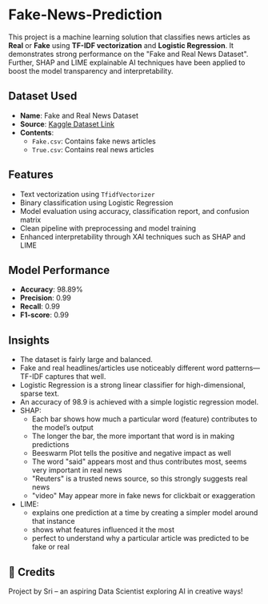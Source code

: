 # Fake-News-Prediction
This project is a machine learning solution that classifies news articles as **Real** or **Fake** using **TF-IDF vectorization** and **Logistic Regression**. It demonstrates strong performance on the "Fake and Real News Dataset". Further, SHAP and LIME explainable AI techniques have been applied to boost the model transparency and interpretability. 

## Dataset Used
- **Name**: Fake and Real News Dataset
- **Source**: [Kaggle Dataset Link](https://www.kaggle.com/datasets/clmentbisaillon/fake-and-real-news-dataset)
- **Contents**:
  - `Fake.csv`: Contains fake news articles
  - `True.csv`: Contains real news articles

## Features
- Text vectorization using `TfidfVectorizer`
- Binary classification using Logistic Regression
- Model evaluation using accuracy, classification report, and confusion matrix
- Clean pipeline with preprocessing and model training
- Enhanced interpretability through XAI techniques such as SHAP and LIME

## Model Performance
- **Accuracy**: 98.89%
- **Precision**: 0.99
- **Recall**: 0.99
- **F1-score**: 0.99

## Insights
- The dataset is fairly large and balanced.
- Fake and real headlines/articles use noticeably different word patterns—TF-IDF captures that well.
- Logistic Regression is a strong linear classifier for high-dimensional, sparse text.
- An accuracy of 98.9 is achieved with a simple logistic regression model.
- SHAP:
  - Each bar shows how much a particular word (feature) contributes to the model’s output
  - The longer the bar, the more important that word is in making predictions
  - Beeswarm Plot tells the positive and negative impact as well
  - The word "said" appears most and thus contributes most, seems very important in real news
  - "Reuters" is a trusted news source, so this strongly suggests real news
  - "video" May appear more in fake news for clickbait or exaggeration
- LIME:
  - explains one prediction at a time by creating a simpler model around that instance
  - shows what features influenced it the most
  - perfect to understand why a particular article was predicted to be fake or real

## 🙌 Credits
Project by Sri – an aspiring Data Scientist exploring AI in creative ways!
